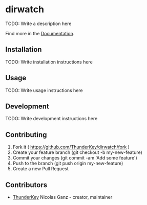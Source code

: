 # dirwatch

TODO: Write a description here

Find more in the [Documentation](https://thunderkey.github.io/crystal-dirwatch/).

## Installation

TODO: Write installation instructions here

## Usage

TODO: Write usage instructions here

## Development

TODO: Write development instructions here

## Contributing

1. Fork it ( https://github.com/ThunderKey/dirwatch/fork )
2. Create your feature branch (git checkout -b my-new-feature)
3. Commit your changes (git commit -am 'Add some feature')
4. Push to the branch (git push origin my-new-feature)
5. Create a new Pull Request

## Contributors

- [ThunderKey](https://github.com/ThunderKey) Nicolas Ganz - creator, maintainer
